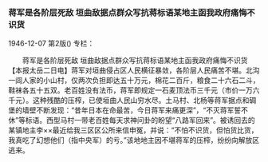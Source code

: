 ### 蒋军是各阶层死敌  垣曲敌据点群众写抗蒋标语某地主函我政府痛悔不识货

1946-12-07
第2版()
专栏：

　　蒋军是各阶层死敌
    垣曲敌据点群众写抗蒋标语某地主函我政府痛悔不识货
    【本报太岳二日电】蒋军对垣曲侵占区人民横征暴敛，各阶层人民痛苦不堪。北沟一闾人家的小山村，仅两次负担即达五十万元，棉花二百斤，粮食二十六石二斗，鞋袜各五十五双。老百姓没有法币，蒋军即规定一石麦顶法币三千元（市价一万六千元）。这种残酷的压榨，已使垣曲人民山穷水尽。土马村、北杨等蒋军据点和碉堡的墙壁不断发现：“昔年日本在命最苦，今日蒋军来痛更深”，“不灭蒋军誓不休”等标语。西型马村一带老百姓每天求神问卦的盼望“八路军回来”。被诱回去的某镇地主李××最近给我三区区公所来信申冤，并说：“不怕不识货，但怕货比货，我真吃了幻想他们（指中央军）的亏。”该地地主因不堪蒋军的压榨，纷纷向解放区逃来。
